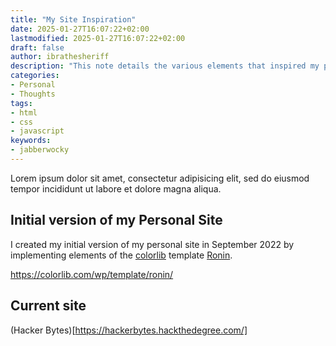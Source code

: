 ```yaml
---
title: "My Site Inspiration"
date: 2025-01-27T16:07:22+02:00
lastmodified: 2025-01-27T16:07:22+02:00
draft: false
author: ibrathesheriff
description: "This note details the various elements that inspired my personal site."
categories:
- Personal
- Thoughts
tags:
- html
- css
- javascript
keywords:
- jabberwocky
---
```

Lorem ipsum dolor sit amet, consectetur adipisicing elit, sed do eiusmod
tempor incididunt ut labore et dolore magna aliqua.
<!--more-->
## Initial version of my Personal Site
I created my initial version of my personal site in September 2022 by implementing elements of the [colorlib](https://colorlib.com/) template [Ronin](https://preview.colorlib.com/#ronin).

https://colorlib.com/wp/template/ronin/

## Current site
(Hacker Bytes)[https://hackerbytes.hackthedegree.com/]